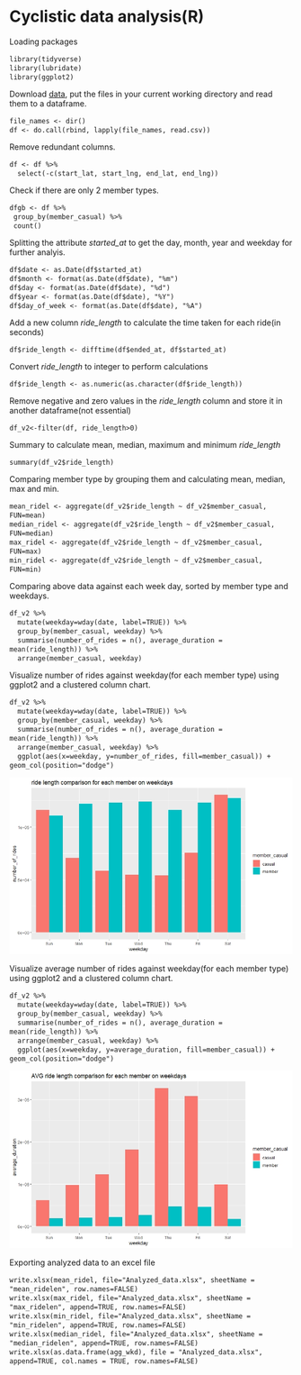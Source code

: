 # Cyclistic data analysis(R)

Loading packages

```{r eval=FALSE}
library(tidyverse)
library(lubridate)
library(ggplot2)
```

Download [data](https://divvy-tripdata.s3.amazonaws.com/index.html), put the files in your current working directory and read them to a dataframe.

```{r eval=False}
file_names <- dir()
df <- do.call(rbind, lapply(file_names, read.csv))
```

Remove redundant columns.

```{r eval=FALSE}
df <- df %>%
  select(-c(start_lat, start_lng, end_lat, end_lng))
 ```
 Check if there are only 2 member types.
 
 ```{r eval=FALSE}
 dfgb <- df %>%
  group_by(member_casual) %>%
  count()
 ```
 
 Splitting the attribute *started_at* to get the day, month, year and weekday for further analyis.
 
 ```{r eval=FALSE}
df$date <- as.Date(df$started_at)
df$month <- format(as.Date(df$date), "%m")
df$day <- format(as.Date(df$date), "%d")
df$year <- format(as.Date(df$date), "%Y")
df$day_of_week <- format(as.Date(df$date), "%A")
 ```
 
 Add a new column *ride_length* to calculate the time taken for each ride(in seconds)
 
 ```{r eval=FALSE)
 df$ride_length <- difftime(df$ended_at, df$started_at)
 ```
 Convert *ride_length* to integer to perform calculations
 
 ```{r eval=FALSE}
 df$ride_length <- as.numeric(as.character(df$ride_length))
 ```
 
 Remove negative and zero values in the *ride_length* column and store it in another dataframe(not essential)
 
 ```{r eval=FALSE)
 df_v2<-filter(df, ride_length>0)
 ```
 
 Summary to calculate mean, median, maximum and minimum *ride_length*
 
 ```{r eval=FALSE)
 summary(df_v2$ride_length)
 ```
 
 Comparing member type by grouping them and calculating mean, median,  max and min.
 
 ```{r eval=FALSE}
mean_ridel <- aggregate(df_v2$ride_length ~ df_v2$member_casual, FUN=mean)
median_ridel <- aggregate(df_v2$ride_length ~ df_v2$member_casual, FUN=median)
max_ridel <- aggregate(df_v2$ride_length ~ df_v2$member_casual, FUN=max)
min_ridel <- aggregate(df_v2$ride_length ~ df_v2$member_casual, FUN=min)
```

Comparing above data against each week day, sorted by member type and weekdays.

```{r eval=FALSE}
df_v2 %>%
  mutate(weekday=wday(date, label=TRUE)) %>%
  group_by(member_casual, weekday) %>%
  summarise(number_of_rides = n(), average_duration = mean(ride_length)) %>%
  arrange(member_casual, weekday)
```

Visualize number of rides against weekday(for each member type) using ggplot2 and a clustered column chart.

```{r eval=FALSE}
df_v2 %>%
  mutate(weekday=wday(date, label=TRUE)) %>%
  group_by(member_casual, weekday) %>%
  summarise(number_of_rides = n(), average_duration = mean(ride_length)) %>%
  arrange(member_casual, weekday) %>%
  ggplot(aes(x=weekday, y=number_of_rides, fill=member_casual)) + geom_col(position="dodge")
```
![Visual](ride_length.jpeg)

Visualize average number of rides against weekday(for each member type) using ggplot2 and a clustered column chart.

```{r eval=FALSE}
df_v2 %>%
  mutate(weekday=wday(date, label=TRUE)) %>%
  group_by(member_casual, weekday) %>%
  summarise(number_of_rides = n(), average_duration = mean(ride_length)) %>%
  arrange(member_casual, weekday) %>%
  ggplot(aes(x=weekday, y=average_duration, fill=member_casual)) + geom_col(position="dodge")
```
![Visual](avg.jpeg)

Exporting analyzed data to an excel file

```{r eval=FALSE}
write.xlsx(mean_ridel, file="Analyzed_data.xlsx", sheetName = "mean_ridelen", row.names=FALSE)
write.xlsx(max_ridel, file="Analyzed_data.xlsx", sheetName = "max_ridelen", append=TRUE, row.names=FALSE)
write.xlsx(min_ridel, file="Analyzed_data.xlsx", sheetName = "min_ridelen", append=TRUE, row.names=FALSE)
write.xlsx(median_ridel, file="Analyzed_data.xlsx", sheetName = "median_ridelen", append=TRUE, row.names=FALSE)
write.xlsx(as.data.frame(agg_wkd), file = "Analyzed_data.xlsx", append=TRUE, col.names = TRUE, row.names=FALSE)
```
